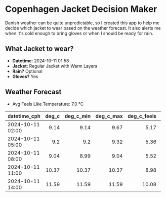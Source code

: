 
# Copenhagen Jacket Decision Maker

Danish weather can be quite unpredictable, so I created this app to help me decide which jacket to wear based on the weather forecast. 
It also alerts me when it's cold enough to bring gloves or when I should be ready for rain.

## What Jacket to wear?

- **Datetime**: 2024-10-11 01:58
- **Jacket**: Regular Jacket with Warm Layers
- **Rain?** Optional
- **Gloves?** Yes

## Weather Forecast
- Avg Feels Like Temperature: 7.0 °C

| datetime_cph     |   deg_c |   deg_c_min |   deg_c_max |   deg_c_feels | weather   | wind   | rain   |
|:-----------------|--------:|------------:|------------:|--------------:|:----------|:-------|:-------|
| 2024-10-11 02:00 |    9.14 |        9.14 |        9.67 |          5.17 | Clouds    | High   | None   |
| 2024-10-11 05:00 |    9.2  |        9.2  |        9.32 |          5.36 | Clouds    | High   | None   |
| 2024-10-11 08:00 |    9.04 |        8.99 |        9.04 |          5.52 | Rain      | High   | Low    |
| 2024-10-11 11:00 |   10.37 |       10.37 |       10.37 |          8.98 | Clear     | High   | None   |
| 2024-10-11 14:00 |   11.59 |       11.59 |       11.59 |         10.08 | Rain      | High   | Low    |
        